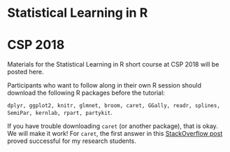 # Statistical Learning in R
# CSP 2018

Materials for the Statistical Learning in R short course at CSP 2018 will be posted here.  

Participants who want to follow along in their own R session should download the following R packages before the tutorial:

`dplyr, ggplot2, knitr, glmnet, broom, caret, GGally, readr, splines, SemiPar, kernlab, rpart, partykit`.  

If you have trouble downloading `caret` (or another package), that is okay.  We will make it work!  For `caret`, the first answer in this [StackOverflow post](https://stackoverflow.com/questions/46174574/caret-package-failed-to-install) proved successful for my research students.  
